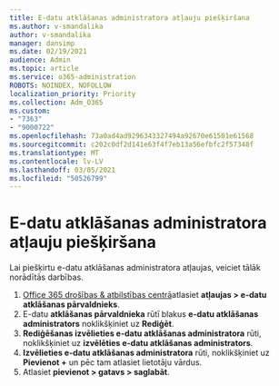 ```yaml
---
title: E-datu atklāšanas administratora atļauju piešķiršana
ms.author: v-smandalika
author: v-smandalika
manager: dansimp
ms.date: 02/19/2021
audience: Admin
ms.topic: article
ms.service: o365-administration
ROBOTS: NOINDEX, NOFOLLOW
localization_priority: Priority
ms.collection: Adm_O365
ms.custom:
- "7363"
- "9000722"
ms.openlocfilehash: 73a0ad4ad9296343327494a92670e61501e61568
ms.sourcegitcommit: c202c0df2d141e63f4f7eb13a56efbfc2f57348f
ms.translationtype: MT
ms.contentlocale: lv-LV
ms.lasthandoff: 03/05/2021
ms.locfileid: "50526799"
---
```

# <a name="assign-ediscovery-administrator-permissions"></a>E-datu atklāšanas administratora atļauju piešķiršana

Lai piešķirtu e-datu atklāšanas administratora atļaujas, veiciet tālāk norādītās darbības.

1. [Office 365 drošības & atbilstības centrā](https://sip.protection.office.com/)atlasiet **atļaujas > e-datu atklāšanas pārvaldnieks**.
2. E-datu **atklāšanas pārvaldnieka** rūtī blakus **e-datu atklāšanas administrators** noklikšķiniet uz **Rediģēt**.
3. **Rediģēšanas izvēlieties e-datu atklāšanas administratora** rūti, noklikšķiniet uz **izvēlēties e-datu atklāšanas administrators**.
4. **Izvēlieties e-datu atklāšanas administratora** rūti, noklikšķiniet uz **Pievienot +** un pēc tam atlasiet lietotāju vārdus.
5. Atlasiet **pievienot > gatavs > saglabāt**.